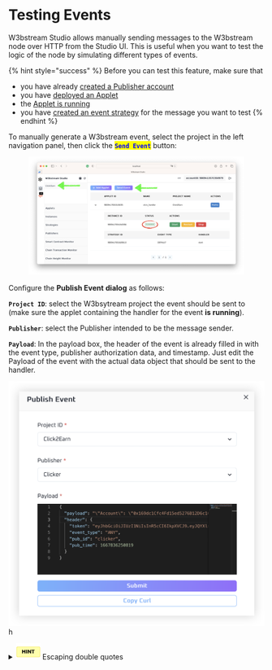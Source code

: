 # Testing Events

W3bstream Studio allows manually sending messages to the W3bstream node over HTTP from the Studio UI. This is useful when you want to test the logic of the node by simulating different types of events.&#x20;

{% hint style="success" %}
Before you can test this feature, make sure that

* you have already [created a Publisher account](adding-publishers.md)
* you have [deployed an Applet](deploying-applets.md)
* the [Applet is running](managing-applets-execution.md)
* you have [created an event strategy](creating-strategies.md) for the message you want to test
{% endhint %}

To manually generate a W3bstream event, select the project in the left navigation panel, then click the <mark style="color:blue;">**`Send Event`**</mark> button:

<figure><img src="../../.gitbook/assets/image.png" alt=""><figcaption></figcaption></figure>

Configure the **Publish Event** **dialog** as follows:&#x20;

**`Project ID`**: select the W3bsytream project the event should be sent to (make sure the applet containing the handler for the event **is running**).

**`Publisher`**: select the Publisher intended to be the message sender.

**`Payload`**: In the payload box, the header of the event is already filled in with the event type, publisher authorization data, and timestamp. Just edit the Payload of the event with the actual data object that should be sent to the handler.

![](<../../.gitbook/assets/image (4).png>)h

<details>

<summary><img src="../../.gitbook/assets/image (33).png" alt=""> Escaping double quotes</summary>

Please notice that if the payload must be a JSON object. If it's something more complex than just a string, you will have to manually escape double quotes. If your payload is for example:

`{ "temperature": 22.3, "status": "ON" }`

then your payload would look like:

`"payload": "{ \"temperature\": 22.3, \"status\": \"ON\" }"`

Check out this online tool to automatically escaping double quotes:&#x20;

[tools.knowledgewalls.com](https://tools.knowledgewalls.com/online-escape-single-or-double-quotes-from-string)



</details>


